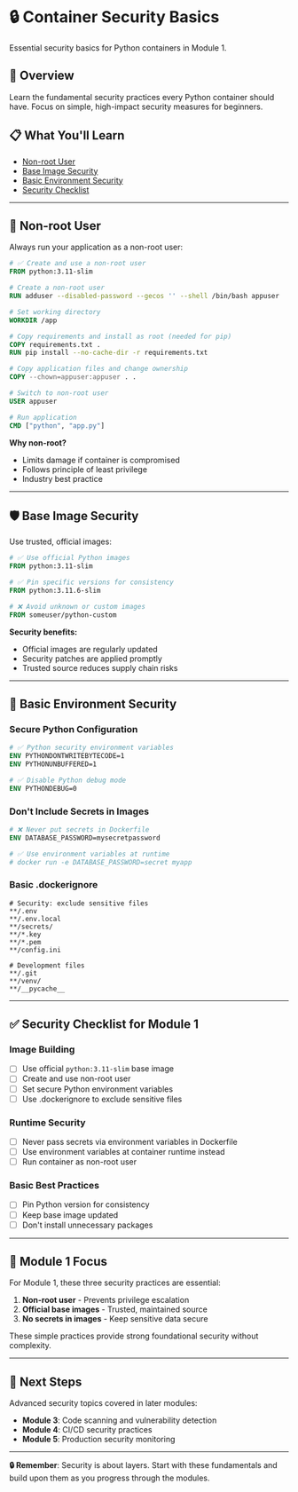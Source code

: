 # 🔒 Container Security Basics

Essential security basics for Python containers in Module 1.

## 🎯 Overview

Learn the fundamental security practices every Python container should have. Focus on simple, high-impact security measures for beginners.

## 📋 What You'll Learn

- [Non-root User](#-non-root-user)
- [Base Image Security](#-base-image-security)
- [Basic Environment Security](#-basic-environment-security)
- [Security Checklist](#-security-checklist)

---

## 👤 Non-root User

Always run your application as a non-root user:

```dockerfile
# ✅ Create and use a non-root user
FROM python:3.11-slim

# Create a non-root user
RUN adduser --disabled-password --gecos '' --shell /bin/bash appuser

# Set working directory
WORKDIR /app

# Copy requirements and install as root (needed for pip)
COPY requirements.txt .
RUN pip install --no-cache-dir -r requirements.txt

# Copy application files and change ownership
COPY --chown=appuser:appuser . .

# Switch to non-root user
USER appuser

# Run application
CMD ["python", "app.py"]
```

**Why non-root?**

- Limits damage if container is compromised
- Follows principle of least privilege
- Industry best practice

---

## 🛡️ Base Image Security

Use trusted, official images:

```dockerfile
# ✅ Use official Python images
FROM python:3.11-slim

# ✅ Pin specific versions for consistency
FROM python:3.11.6-slim

# ❌ Avoid unknown or custom images
FROM someuser/python-custom
```

**Security benefits:**

- Official images are regularly updated
- Security patches are applied promptly
- Trusted source reduces supply chain risks

---

## 🔐 Basic Environment Security

### Secure Python Configuration

```dockerfile
# ✅ Python security environment variables
ENV PYTHONDONTWRITEBYTECODE=1
ENV PYTHONUNBUFFERED=1

# ✅ Disable Python debug mode
ENV PYTHONDEBUG=0
```

### Don't Include Secrets in Images

```dockerfile
# ❌ Never put secrets in Dockerfile
ENV DATABASE_PASSWORD=mysecretpassword

# ✅ Use environment variables at runtime
# docker run -e DATABASE_PASSWORD=secret myapp
```

### Basic .dockerignore

```dockerignore
# Security: exclude sensitive files
**/.env
**/.env.local
**/secrets/
**/*.key
**/*.pem
**/config.ini

# Development files
**/.git
**/venv/
**/__pycache__
```

---

## ✅ Security Checklist for Module 1

### Image Building

- [ ] Use official `python:3.11-slim` base image
- [ ] Create and use non-root user
- [ ] Set secure Python environment variables
- [ ] Use .dockerignore to exclude sensitive files

### Runtime Security

- [ ] Never pass secrets via environment variables in Dockerfile
- [ ] Use environment variables at container runtime instead
- [ ] Run container as non-root user

### Basic Best Practices

- [ ] Pin Python version for consistency
- [ ] Keep base image updated
- [ ] Don't install unnecessary packages

---

## 🎯 Module 1 Focus

For Module 1, these three security practices are essential:

1. **Non-root user** - Prevents privilege escalation
2. **Official base images** - Trusted, maintained source
3. **No secrets in images** - Keep sensitive data secure

These simple practices provide strong foundational security without complexity.

---

## 📖 Next Steps

Advanced security topics covered in later modules:

- **Module 3**: Code scanning and vulnerability detection
- **Module 4**: CI/CD security practices
- **Module 5**: Production security monitoring

---

**🔒 Remember**: Security is about layers. Start with these fundamentals and build upon them as you progress through the modules.
